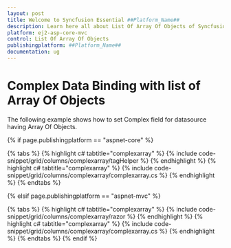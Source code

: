 ```yaml
---
layout: post
title: Welcome to Syncfusion Essential ##Platform_Name##
description: Learn here all about List Of Array Of Objects of Syncfusion Essential ##Platform_Name## widgets based on HTML5 and jQuery.
platform: ej2-asp-core-mvc
control: List Of Array Of Objects
publishingplatform: ##Platform_Name##
documentation: ug
---
```



# Complex Data Binding with list of Array Of Objects

The following example shows how to set Complex field for datasource having Array Of Objects.

{% if page.publishingplatform == "aspnet-core" %}

{% tabs %}
{% highlight c# tabtitle="complexarray" %}
{% include code-snippet/grid/columns/complexarray/tagHelper %}
{% endhighlight %}
{% highlight c# tabtitle="complexarray" %}
{% include code-snippet/grid/columns/complexarray/complexarray.cs %}
{% endhighlight %}
{% endtabs %}

{% elsif page.publishingplatform == "aspnet-mvc" %}

{% tabs %}
{% highlight c# tabtitle="complexarray" %}
{% include code-snippet/grid/columns/complexarray/razor %}
{% endhighlight %}
{% highlight c# tabtitle="complexarray" %}
{% include code-snippet/grid/columns/complexarray/complexarray.cs %}
{% endhighlight %}
{% endtabs %}
{% endif %}

